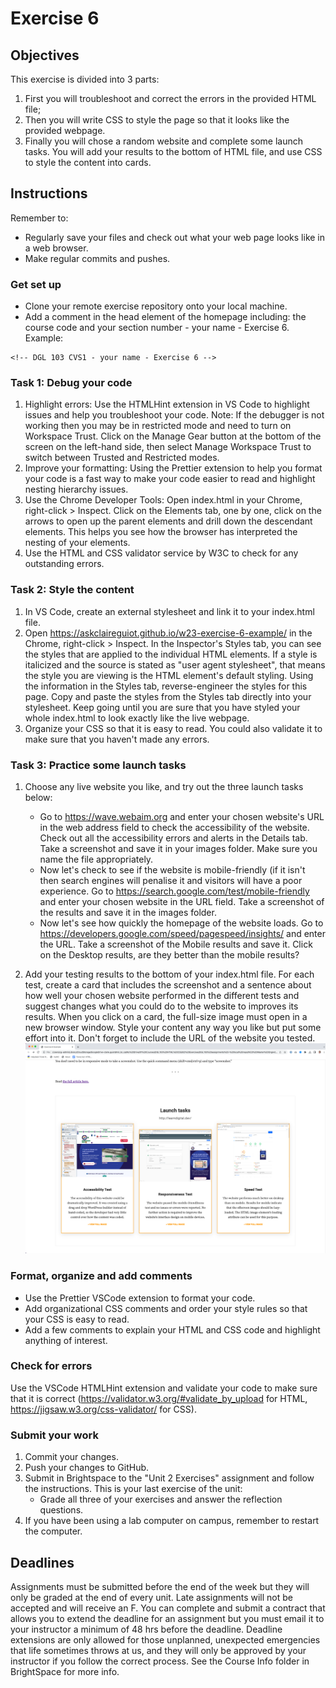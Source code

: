 # Exercise 6

## Objectives
This exercise is divided into 3 parts: 
1. First you will troubleshoot and correct the errors in the provided HTML file;
2. Then you will write CSS to style the page so that it looks like the provided webpage. 
3. Finally you will chose a random website and complete some launch tasks. You will add your results to the bottom of HTML file, and use CSS to style the content into cards.


## Instructions
Remember to:
* Regularly save your files and check out what your web page looks like in a web browser.
* Make regular commits and pushes.
### Get set up
* Clone your remote exercise repository onto your local machine.
* Add a comment in the head element of the homepage including: the course code and your section number - your name - Exercise 6. Example:
```
<!-- DGL 103 CVS1 - your name - Exercise 6 -->
```
### Task 1: Debug your code
1. Highlight errors: Use the HTMLHint extension in VS Code to highlight issues and help you troubleshoot your code. Note: If the debugger is not working then you may be in restricted mode and need to turn on Workspace Trust. Click on the Manage Gear button at the bottom of the screen on the left-hand side, then select Manage Workspace Trust to switch between Trusted and Restricted modes.
2. Improve your formatting: Using the Prettier extension to help you format your code is a fast way to make your code easier to read and highlight nesting hierarchy issues.
3. Use the Chrome Developer Tools: Open index.html in your Chrome, right-click > Inspect.
Click on the Elements tab, one by one, click on the arrows to open up the parent elements and drill down the descendant elements. This helps you see how the browser has interpreted the nesting of your elements.
4. Use the HTML and CSS validator service by W3C to check for any outstanding errors.

### Task 2: Style the content
1. In VS Code, create an external stylesheet and link it to your index.html file.
2. Open https://askclaireguiot.github.io/w23-exercise-6-example/ in the Chrome, right-click > Inspect. In the Inspector's Styles tab, you can see the styles that are applied to the individual HTML elements. If a style is italicized and the source is stated as "user agent stylesheet", that means the style you are viewing is the HTML element's default styling. 
Using the information in the Styles tab, reverse-engineer the styles for this page. Copy and paste the styles from the Styles tab directly into your stylesheet. Keep going until you are sure that you have styled your whole index.html to look exactly like the live webpage.
2. Organize your CSS so that it is easy to read. You could also validate it to make sure that you haven't made any errors.

### Task 3: Practice some launch tasks
1. Choose any live website you like, and try out the three launch tasks below:
    * Go to https://wave.webaim.org and enter your chosen website's URL in the web address field to check the accessibility of the website. Check out all the accessibility errors and alerts in the Details tab. Take a screenshot and save it in your images folder. Make sure you name the file appropriately. 
    * Now let's check to see if the website is mobile-friendly (if it isn't then search engines will penalise it and visitors will have a poor experience. Go to https://search.google.com/test/mobile-friendly and enter your chosen website in the URL field. Take a screenshot of the results and save it in the images folder.
    * Now let's see how quickly the homepage of the website loads. Go to https://developers.google.com/speed/pagespeed/insights/ and enter the URL. Take a screenshot of the Mobile results and save it. Click on the Desktop results, are they better than the mobile results?
  
2. Add your testing results to the bottom of your index.html file. For each test, create a card that includes the screenshot and a sentence about how well your chosen website performed in the different tests and suggest changes what you could do to the website to improves its results. When you click on a card, the full-size image must open in a new browser window. Style your content any way you like but put some effort into it. Don't forget to include the URL of the website you tested.
![Image of sample webpage](images/task3-example.png)

### Format, organize and add comments 
* Use the Prettier VSCode extension to format your code.
* Add organizational CSS comments and order your style rules so that your CSS is easy to read.
* Add a few comments to explain your HTML and CSS code and highlight anything of interest.

### Check for errors
Use the VSCode HTMLHint extension and validate your code to make sure that it is correct (https://validator.w3.org/#validate_by_upload for HTML, https://jigsaw.w3.org/css-validator/ for CSS).

### Submit your work
1. Commit your changes.
2. Push your changes to GitHub.
3. Submit in Brightspace to the "Unit 2 Exercises" assignment and follow the instructions. This is your last exercise of the unit:
    * Grade all three of your exercises and answer the reflection questions.
4. If you have been using a lab computer on campus, remember to restart the computer.

## Deadlines
Assignments must be submitted before the end of the week but they will only be graded at the end of every unit. Late assignments will not be accepted and will receive an F. You can complete and submit a contract that allows you to extend the deadline for an assignment but you must email it to your instructor a minimum of 48 hrs before the deadline. Deadline extensions are only allowed for those unplanned, unexpected emergencies that life sometimes throws at us, and they will only be approved by your instructor if you follow the correct process. See the Course Info folder in BrightSpace for more info.